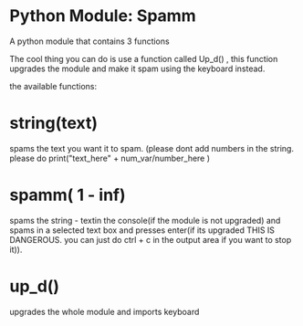 # Python Module: Spamm
A python module that contains 3 functions

The cool thing you can do is use a function called Up_d() , this function upgrades the module and make it spam using the keyboard instead.

the available functions:

# string(text) 

spams the text you want it to spam. (please dont add numbers in the string. please do print("text_here" + num_var/number_here )

# spamm( 1 - inf) 

spams the string - textin the console(if the module is not upgraded)  and spams in a selected text box and presses enter(if its upgraded THIS IS DANGEROUS. you can just do ctrl + c in the output area if you want to stop it)).

# up_d() 

upgrades the whole module and imports keyboard
